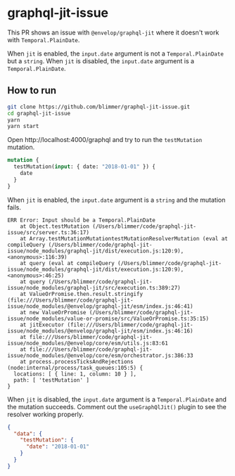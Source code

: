 # graphql-jit-issue

This PR shows an issue with `@envelop/graphql-jit` where it doesn't work with `Temporal.PlainDate`.

When `jit` is enabled, the `input.date` argument is not a `Temporal.PlainDate` but a `string`. When `jit` is disabled,
the `input.date` argument is a `Temporal.PlainDate`.

## How to run

```bash
git clone https://github.com/blimmer/graphql-jit-issue.git
cd graphql-jit-issue
yarn
yarn start
```

Open http://localhost:4000/graphql and try to run the `testMutation` mutation.

```graphql
mutation {
  testMutation(input: { date: "2018-01-01" }) {
    date
  }
}
```

When `jit` is enabled, the `input.date` argument is a `string` and the mutation fails.

```shell
ERR Error: Input should be a Temporal.PlainDate
    at Object.testMutation (/Users/blimmer/code/graphql-jit-issue/src/server.ts:36:17)
    at Array.testMutationMutationtestMutationResolverMutation (eval at compileQuery (/Users/blimmer/code/graphql-jit-issue/node_modules/graphql-jit/dist/execution.js:120:9), <anonymous>:116:39)
    at query (eval at compileQuery (/Users/blimmer/code/graphql-jit-issue/node_modules/graphql-jit/dist/execution.js:120:9), <anonymous>:46:25)
    at query (/Users/blimmer/code/graphql-jit-issue/node_modules/graphql-jit/src/execution.ts:389:27)
    at ValueOrPromise.then.result.stringify (file:///Users/blimmer/code/graphql-jit-issue/node_modules/@envelop/graphql-jit/esm/index.js:46:41)
    at new ValueOrPromise (/Users/blimmer/code/graphql-jit-issue/node_modules/value-or-promise/src/ValueOrPromise.ts:35:15)
    at jitExecutor (file:///Users/blimmer/code/graphql-jit-issue/node_modules/@envelop/graphql-jit/esm/index.js:46:16)
    at file:///Users/blimmer/code/graphql-jit-issue/node_modules/@envelop/core/esm/utils.js:83:61
    at file:///Users/blimmer/code/graphql-jit-issue/node_modules/@envelop/core/esm/orchestrator.js:386:33
    at process.processTicksAndRejections (node:internal/process/task_queues:105:5) {
  locations: [ { line: 1, column: 10 } ],
  path: [ 'testMutation' ]
}
```

When `jit` is disabled, the `input.date` argument is a `Temporal.PlainDate` and the mutation succeeds. Comment out
the `useGraphQlJit()` plugin to see the resolver working properly.

```json
{
  "data": {
    "testMutation": {
      "date": "2018-01-01"
    }
  }
}
```
